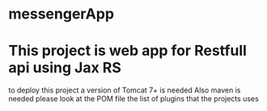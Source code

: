 # messengerApp
# This project is web app for Restfull api using Jax RS
to deploy this project a version of Tomcat 7+ is needed
Also maven is needed please look at the POM file the list of plugins that the projects uses
